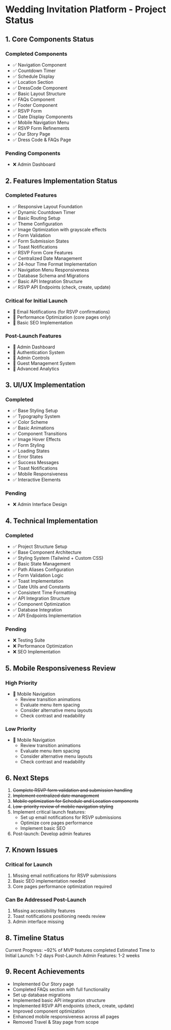 # Wedding Invitation Platform - Project Status

## 1. Core Components Status

### Completed Components
- ✅ Navigation Component
- ✅ Countdown Timer
- ✅ Schedule Display
- ✅ Location Section
- ✅ DressCode Component
- ✅ Basic Layout Structure
- ✅ FAQs Component
- ✅ Footer Component
- ✅ RSVP Form
- ✅ Date Display Components
- ✅ Mobile Navigation Menu
- ✅ RSVP Form Refinements
- ✅ Our Story Page
- ✅ Dress Code & FAQs Page

### Pending Components
- ❌ Admin Dashboard

## 2. Features Implementation Status

### Completed Features
- ✅ Responsive Layout Foundation
- ✅ Dynamic Countdown Timer
- ✅ Basic Routing Setup
- ✅ Theme Configuration
- ✅ Image Optimization with grayscale effects
- ✅ Form Validation
- ✅ Form Submission States
- ✅ Toast Notifications
- ✅ RSVP Form Core Features
- ✅ Centralized Date Management
- ✅ 24-hour Time Format Implementation
- ✅ Navigation Menu Responsiveness
- ✅ Database Schema and Migrations
- ✅ Basic API Integration Structure
- ✅ RSVP API Endpoints (check, create, update)

### Critical for Initial Launch
- 🔴 Email Notifications (for RSVP confirmations)
- 🔴 Performance Optimization (core pages only)
- 🔴 Basic SEO Implementation

### Post-Launch Features
- 📅 Admin Dashboard
- 📅 Authentication System
- 📅 Admin Controls
- 📅 Guest Management System
- 📅 Advanced Analytics

## 3. UI/UX Implementation

### Completed
- ✅ Base Styling Setup
- ✅ Typography System
- ✅ Color Scheme
- ✅ Basic Animations
- ✅ Component Transitions
- ✅ Image Hover Effects
- ✅ Form Styling
- ✅ Loading States
- ✅ Error States
- ✅ Success Messages
- ✅ Toast Notifications
- ✅ Mobile Responsiveness
- ✅ Interactive Elements

### Pending
- ❌ Admin Interface Design

## 4. Technical Implementation

### Completed
- ✅ Project Structure Setup
- ✅ Base Component Architecture
- ✅ Styling System (Tailwind + Custom CSS)
- ✅ Basic State Management
- ✅ Path Aliases Configuration
- ✅ Form Validation Logic
- ✅ Toast Implementation
- ✅ Date Utils and Constants
- ✅ Consistent Time Formatting
- ✅ API Integration Structure
- ✅ Component Optimization
- ✅ Database Integration
- ✅ API Endpoints Implementation

### Pending
- ❌ Testing Suite
- ❌ Performance Optimization
- ❌ SEO Implementation

## 5. Mobile Responsiveness Review

### High Priority
- 📝 Mobile Navigation
  - Review transition animations
  - Evaluate menu item spacing
  - Consider alternative menu layouts
  - Check contrast and readability

### Low Priority
- 📝 Mobile Navigation
  - Review transition animations
  - Evaluate menu item spacing
  - Consider alternative menu layouts
  - Check contrast and readability

## 6. Next Steps

1. ~~Complete RSVP form validation and submission handling~~
2. ~~Implement centralized date management~~
3. ~~Mobile optimization for Schedule and Location components~~
4. ~~Low-priority review of mobile navigation styling~~
5. Implement critical launch features:
   - Set up email notifications for RSVP submissions
   - Optimize core pages performance
   - Implement basic SEO
6. Post-launch: Develop admin features

## 7. Known Issues

### Critical for Launch
1. Missing email notifications for RSVP submissions
2. Basic SEO implementation needed
3. Core pages performance optimization required

### Can Be Addressed Post-Launch
1. Missing accessibility features
2. Toast notifications positioning needs review
3. Admin interface missing

## 8. Timeline Status

Current Progress: ~92% of MVP features completed
Estimated Time to Initial Launch: 1-2 days
Post-Launch Admin Features: 1-2 weeks

## 9. Recent Achievements
- Implemented Our Story page
- Completed FAQs section with full functionality
- Set up database migrations
- Implemented basic API integration structure
- Implemented RSVP API endpoints (check, create, update)
- Improved component optimization
- Enhanced mobile responsiveness across all pages
- Removed Travel & Stay page from scope

